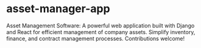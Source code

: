 # asset-manager-app
Asset Management Software: A powerful web application built with Django and React for efficient management of company assets. Simplify inventory, finance, and contract management processes. Contributions welcome!
